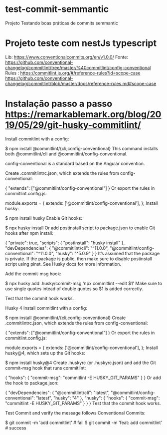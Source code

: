 # test-commit-semmantic
Projeto Testando boas práticas de commits semmantic



# Projeto teste com nestJs typescript

Lib: https://www.conventionalcommits.org/en/v1.0.0/
Fonte: https://github.com/conventional-changelog/commitlint/tree/master/%40commitlint/config-conventional
Rules : https://commitlint.js.org/#/reference-rules?id=scope-case
https://github.com/conventional-changelog/commitlint/blob/master/docs/reference-rules.md#scope-case


# Instalação passo a passo https://remarkablemark.org/blog/2019/05/29/git-husky-commitlint/

Install commitlint with a config:

$ npm install @commitlint/{cli,config-conventional}
This command installs both @commitlint/cli and @commitlint/config-conventional.

config-conventional is a standard based on the Angular convention.

Create .commitlintrc.json, which extends the rules from config-conventional:

{
  "extends": ["@commitlint/config-conventional"]
}
Or export the rules in commitlint.config.js:

module.exports = {
  extends: ['@commitlint/config-conventional'],
};
Install husky:

$ npm install husky
Enable Git hooks:

$ npx husky install
Or add postinstall script to package.json to enable Git hooks after npm install:

{
  "private": true,
  "scripts": {
    "postinstall": "husky install"
  },
  "devDependencies": {
    "@commitlint/cli": "^11.0.0",
    "@commitlint/config-conventional": "^11.0.0",
    "husky": "^5.0.9"
  }
}
It’s assumed that the package is private. If the package is public, then make sure to disable postinstall script using pinst. See Husky docs for more information.

Add the commit-msg hook:

$ npx husky add .husky/commit-msg 'npx commitlint --edit $1'
Make sure to use single quotes intead of double quotes so $1 is added correctly.

Test that the commit hook works.

Husky 4
Install commitlint with a config:

$ npm install @commitlint/{cli,config-conventional}
Create .commitlintrc.json, which extends the rules from config-conventional:

{
  "extends": ["@commitlint/config-conventional"]
}
Or export the rules in commitlint.config.js:

module.exports = {
  extends: ['@commitlint/config-conventional'],
};
Install husky@4, which sets up the Git hooks:

$ npm install husky@4
Create .huskyrc (or .huskyrc.json) and add the Git commit-msg hook that runs commitlint:

{
  "hooks": {
    "commit-msg": "commitlint -E HUSKY_GIT_PARAMS"
  }
}
Or add the hook to package.json:

{
  "devDependencies": {
    "@commitlint/cli": "latest",
    "@commitlint/config-conventional": "latest",
    "husky": "4"
  },
  "husky": {
    "hooks": {
      "commit-msg": "commitlint -E HUSKY_GIT_PARAMS"
    }
  }
}
Test that the commit hook works.

Test
Commit and verify the message follows Conventional Commits:

$ git commit -m 'add commitlint'       # fail
$ git commit -m 'feat: add commitlint' # success

